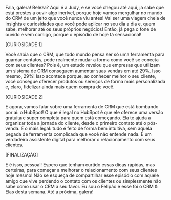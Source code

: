 Fala, galera! Beleza? Aqui é a Judy, e se você chegou até aqui, já sabe que está prestes a ouvir algo incrível, porque hoje vamos mergulhar no mundo do CRM de um jeito que você nunca viu antes! Vai ser uma viagem cheia de insights e curiosidades que você pode aplicar no seu dia a dia e, quem sabe, melhorar até os seus próprios negócios! Então, já pega o fone de ouvido e vem comigo, porque o episódio de hoje tá sensacional!

[CURIOSIDADE 1]

Você sabia que o CRM, que todo mundo pensa ser só uma ferramenta para guardar contatos, pode realmente mudar a forma como você se conecta com seus clientes? Pois é, um estudo revelou que empresas que utilizam um sistema de CRM conseguem aumentar suas vendas em até 29%. Isso mesmo, 29%! Isso acontece porque, ao conhecer melhor o seu cliente, você consegue oferecer produtos ou serviços de forma mais personalizada e, claro, fidelizar ainda mais quem compra de você.

[CURIOSIDADE 2]

E agora, vamos falar sobre uma ferramenta de CRM que está bombando por aí: o HubSpot! O que é legal no HubSpot é que ele oferece uma versão gratuita e super completa para quem está começando. Ela te ajuda a organizar toda a jornada do cliente, desde o primeiro contato até o pós-venda. E o mais legal: tudo é feito de forma bem intuitiva, sem aquela pegada de ferramenta complicada que você não entende nada. É um verdadeiro assistente digital para melhorar o relacionamento com seus clientes.

[FINALIZAÇÃO]

E é isso, pessoal! Espero que tenham curtido essas dicas rápidas, mas certeiras, para começar a melhorar o relacionamento com seus clientes hoje mesmo! Não se esqueça de compartilhar esse episódio com aquele amigo que vive perdendo o contato com os clientes ou simplesmente não sabe como usar o CRM a seu favor. Eu sou o Felipão e esse foi o CRM & Elas desta semana. Até a próxima, galera!
